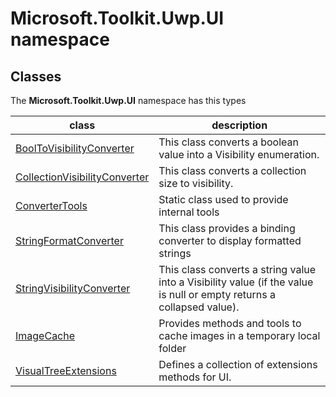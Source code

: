 
# Microsoft.Toolkit.Uwp.UI namespace

## Classes

The **Microsoft.Toolkit.Uwp.UI** namespace has this types


| class | description || --- | --- || [BoolToVisibilityConverter](Microsoft_Toolkit_Uwp_UI_Converters_BoolToVisibilityConverter.md) | This class converts a boolean value into a Visibility enumeration. || [CollectionVisibilityConverter](Microsoft_Toolkit_Uwp_UI_Converters_CollectionVisibilityConverter.md) | This class converts a collection size to visibility. || [ConverterTools](Microsoft_Toolkit_Uwp_UI_Converters_ConverterTools.md) | Static class used to provide internal tools || [StringFormatConverter](Microsoft_Toolkit_Uwp_UI_Converters_StringFormatConverter.md) | This class provides a binding converter to display formatted strings || [StringVisibilityConverter](Microsoft_Toolkit_Uwp_UI_Converters_StringVisibilityConverter.md) | This class converts a string value into a Visibility value (if the value is null or empty returns a collapsed value). || [ImageCache](Microsoft_Toolkit_Uwp_UI_ImageCache.md) | Provides methods and tools to cache images in a temporary local folder || [VisualTreeExtensions](Microsoft_Toolkit_Uwp_UI_VisualTreeExtensions.md) | Defines a collection of extensions methods for UI. |